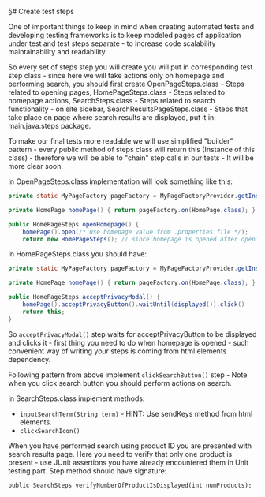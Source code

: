 §# Create test steps

One of important things to keep in mind when creating automated tests and developing testing frameworks is to keep modeled pages of application under test and test steps separate - to increase code scalability maintainability and readability.

So every set of steps step you will create you will put in corresponding test step class - since here we will take actions only on homepage and performing search, you should first create OpenPageSteps.class - Steps related to opening pages, HomePageSteps.class - Steps related to homepage actions, SearchSteps.class - Steps related to search functionality - on site sidebar, SearchResultsPageSteps.class - Steps that take place on page where search results are displayed, put it in: main.java.steps package.

To make our final tests more readable we will use simplified "builder" pattern - every public method of steps class will return this (Instance of this class) - therefore we will be able to "chain" step calls in our tests - It will be more clear soon.

In OpenPageSteps.class implementation will look something like this:

```java
private static MyPageFactory pageFactory = MyPageFactoryProvider.getInstance();

private HomePage homePage() { return pageFactory.on(HomePage.class); } // use .on method of MyPageFactoryProvider

public HomePageSteps openHomepage() {
    homePage().open(/* Use homepage value from .properties file */);
    return new HomePageSteps(); // since homepage is opened after opening page, openHomepage() will give you access to HomePageSteps }
```

In HomePageSteps.class you should have:

```java
private static MyPageFactory pageFactory = MyPageFactoryProvider.getInstance();

private HomePage homePage() { return pageFactory.on(HomePage.class); }

public HomePageSteps acceptPrivacyModal() {
    homePage().acceptPrivacyButton().waitUntil(displayed()).click()
    return this;
}
```

So `acceptPrivacyModal()` step waits for acceptPrivacyButton to be displayed and clicks it - first thing you need to do when homepage is opened - such convenient way of writing your steps is coming from html elements dependency.

Following pattern from above implement `clickSearchButton()` step - Note when you click search button you should perform actions on search.

In SearchSteps.class implement methods:

* `inputSearchTerm(String term)` - HINT: Use sendKeys method from html elements.
* `clickSearchIcon()`

When you have performed search using product ID you are presented with search results page. Here you need to verify that only one product is present - use JUnit assertions you have already encountered them in Unit testing part. Step method should have signature:

`public SearchSteps verifyNumberOfProductIsDisplayed(int numProducts);`
